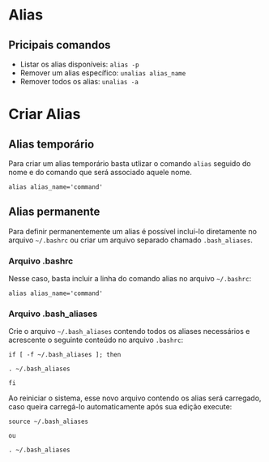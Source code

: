 # Alias 

## Pricipais comandos

- Listar os alias disponíveis: `alias -p`
- Remover um alias específico: `unalias alias_name`
- Remover todos os alias: `unalias -a`

# Criar Alias 

## Alias temporário

Para criar um alias temporário basta utlizar o comando `alias` seguido do nome e do comando que será associado aquele nome.
```
alias alias_name='command'
```

## Alias permanente
Para definir permanentemente um alias é possível incluí-lo diretamente no arquivo `~/.bashrc` ou criar um arquivo separado chamado `.bash_aliases`.

### Arquivo .bashrc
Nesse caso, basta incluir a linha do comando alias no arquivo `~/.bashrc`: 
```
alias alias_name='command'
```

### Arquivo .bash_aliases
Crie o arquivo `~/.bash_aliases` contendo todos os aliases necessários e acrescente o seguinte conteúdo no arquivo `.bashrc`:
```
if [ -f ~/.bash_aliases ]; then

. ~/.bash_aliases

fi
``` 
Ao reiniciar o sistema, esse novo arquivo contendo os alias será carregado, caso queira carregá-lo automaticamente após sua edição execute:
```
source ~/.bash_aliases

ou

. ~/.bash_aliases
```
